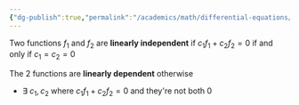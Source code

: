 ```yaml
---
{"dg-publish":true,"permalink":"/academics/math/differential-equations/linear-dependence/","created":"2024-10-11T15:04:09.819-04:00","updated":"2025-07-08T11:02:52.768-04:00"}
---
```


Two functions $f_{1}$ and $f_{2}$ are **linearly independent** if $c_{1}f_{1}+c_{2}f_{2}=0$ if and only if $c_{1}=c_{2}=0$

The 2 functions are **linearly dependent** otherwise
- $\exists$ $c_{1},c_{2}$ where $c_{1}f_{1}+c_{2}f_{2}=0$ and they're not both $0$